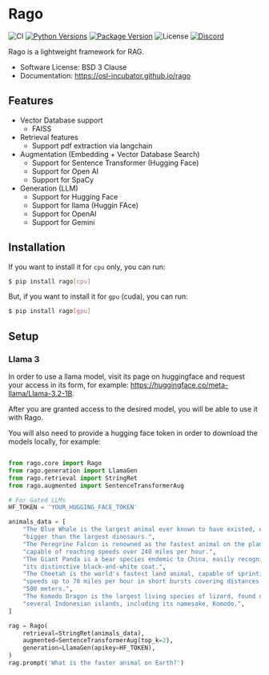 # Rago

![CI](https://img.shields.io/github/actions/workflow/status/osl-incubator/rago/main.yaml?logo=github&label=CI)
[![Python Versions](https://img.shields.io/pypi/pyversions/rago)](https://pypi.org/project/rago/)
[![Package Version](https://img.shields.io/pypi/v/rago?color=blue)](https://pypi.org/project/rago/)
![License](https://img.shields.io/pypi/l/rago?color=blue)
[![Discord](https://img.shields.io/discord/796786891798085652?logo=discord&color=blue)](https://opensciencelabs.org/discord)

Rago is a lightweight framework for RAG.

- Software License: BSD 3 Clause
- Documentation: https://osl-incubator.github.io/rago

## Features

- Vector Database support
    - FAISS
- Retrieval features
    - Support pdf extraction via langchain
- Augmentation (Embedding + Vector Database Search)
    - Support for Sentence Transformer (Hugging Face)
    - Support for Open AI
    - Support for SpaCy
- Generation (LLM)
    - Support for Hugging Face
    - Support for llama (Huggin FAce)
    - Support for OpenAI
    - Support for Gemini

## Installation

If you want to install it for `cpu` only, you can run:

```bash
$ pip install rago[cpu]
```

But, if you want to install it for `gpu` (cuda), you can run:

```bash
$ pip install rago[gpu]
```

## Setup

### Llama 3

In order to use a llama model, visit its page on huggingface and request your
access in its form, for example: https://huggingface.co/meta-llama/Llama-3.2-1B.

After you are granted access to the desired model, you will be able to use it
with Rago.

You will also need to provide a hugging face token in order to download the
models locally, for example:

```python

from rago.core import Rago
from rago.generation import LlamaGen
from rago.retrieval import StringRet
from rago.augmented import SentenceTransformerAug

# For Gated LLMs
HF_TOKEN = 'YOUR_HUGGING_FACE_TOKEN'

animals_data = [
    "The Blue Whale is the largest animal ever known to have existed, even "
    "bigger than the largest dinosaurs.",
    "The Peregrine Falcon is renowned as the fastest animal on the planet, "
    "capable of reaching speeds over 240 miles per hour.",
    "The Giant Panda is a bear species endemic to China, easily recognized by "
    "its distinctive black-and-white coat.",
    "The Cheetah is the world's fastest land animal, capable of sprinting at "
    "speeds up to 70 miles per hour in short bursts covering distances up to "
    "500 meters.",
    "The Komodo Dragon is the largest living species of lizard, found on "
    "several Indonesian islands, including its namesake, Komodo.",
]

rag = Rago(
    retrieval=StringRet(animals_data),
    augmented=SentenceTransformerAug(top_k=2),
    generation=LlamaGen(apikey=HF_TOKEN),
)
rag.prompt('What is the faster animal on Earth?')
```
